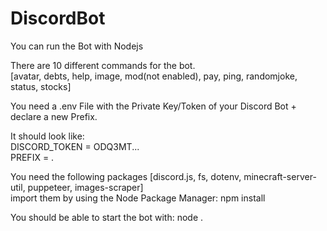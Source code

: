 # DiscordBot

You can run the Bot with Nodejs

There are 10 different commands for the bot.<br />
[avatar, debts, help, image, mod(not enabled), pay, ping, randomjoke, status, stocks]<br />

You need a .env File with the Private Key/Token of your Discord Bot + declare a new Prefix.

It should look like:<br />
DISCORD_TOKEN = ODQ3MT...<br />
PREFIX = .<br />

You need the following packages [discord.js, fs, dotenv, minecraft-server-util, puppeteer, images-scraper]<br />
import them by using the Node Package Manager: npm install

You should be able to start the bot with: node .
